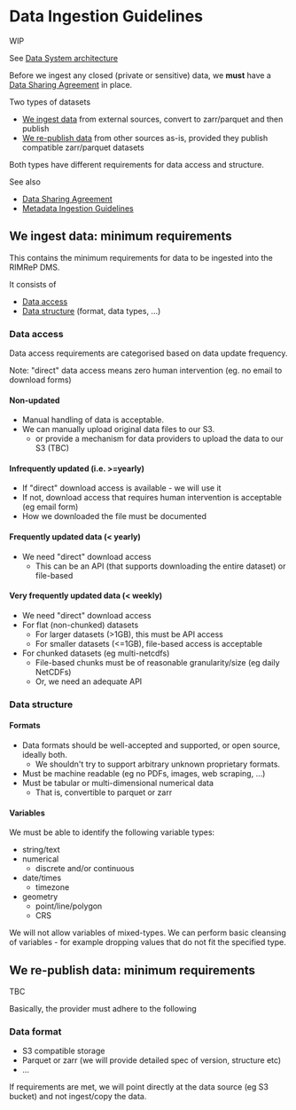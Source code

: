 # Data Ingestion Guidelines

WIP

See [Data System architecture](../architecture/components/data-system.md)

Before we ingest any closed (private or sensitive) data, we **must** have a [Data Sharing Agreement](data-sharing-agreement.md) in place.

Two types of datasets

- [We ingest data](#we-ingest-data-minimum-requirements) from external sources, convert to zarr/parquet and then publish
- [We re-publish data](#we-re-publish-data-minimum-requirements) from other sources as-is, provided they publish compatible zarr/parquet datasets

Both types have different requirements for data access and structure.

See also

- [Data Sharing Agreement](data-sharing-agreement.md)
- [Metadata Ingestion Guidelines](metadata-ingestion.md)

## We ingest data: minimum requirements

This contains the minimum requirements for data to be ingested into the RIMReP DMS.

It consists of

- [Data access](#data-access)
- [Data structure](#data-structure) (format, data types, ...)

### Data access

Data access requirements are categorised based on data update frequency.

Note: "direct" data access means zero human intervention (eg. no email to download forms)

#### Non-updated

- Manual handling of data is acceptable.
- We can manually upload original data files to our S3.
  - or provide a mechanism for data providers to upload the data to our S3 (TBC)

#### Infrequently updated (i.e. >=yearly)

- If "direct" download access is available - we will use it
- If not, download access that requires human intervention is acceptable (eg email form)
- How we downloaded the file must be documented

#### Frequently updated data (< yearly)

- We need "direct" download access
  - This can be an API (that supports downloading the entire dataset) or file-based

#### Very frequently updated data (< weekly)

- We need "direct" download access
- For flat (non-chunked) datasets
  - For larger datasets (>1GB), this must be API access
  - For smaller datasets (<=1GB), file-based access is acceptable
- For chunked datasets (eg multi-netcdfs)
  - File-based chunks must be of reasonable granularity/size (eg daily NetCDFs)
  - Or, we need an adequate API

### Data structure

#### Formats

- Data formats should be well-accepted and supported, or open source, ideally both.
  - We shouldn't try to support arbitrary unknown proprietary formats.
- Must be machine readable (eg no PDFs, images, web scraping, ...)
- Must be tabular or multi-dimensional numerical data
  - That is, convertible to parquet or zarr

#### Variables

We must be able to identify the following variable types:

- string/text
- numerical
  - discrete and/or continuous
- date/times
  - timezone
- geometry
  - point/line/polygon
  - CRS

We will not allow variables of mixed-types. We can perform basic cleansing of variables - for example dropping values that do not fit the specified type.

## We re-publish data: minimum requirements

TBC

Basically, the provider must adhere to the following

### Data format

- S3 compatible storage
- Parquet or zarr (we will provide detailed spec of version, structure etc)
- ...

If requirements are met, we will point directly at the data source (eg S3 bucket) and not ingest/copy the data.
